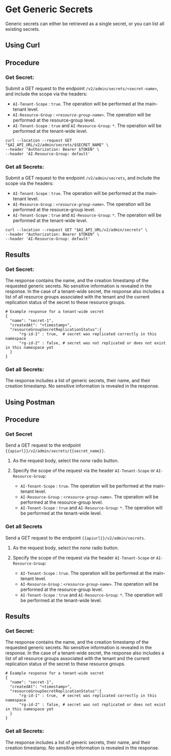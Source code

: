 <!-- loio05a3713aa6a94356b08e09e86260b16d -->

# Get Generic Secrets

Generic secrets can either be retrieved as a single secret, or you can list all existing secrets.



<a name="task_i3h_n13_tcc"/>

<!-- task\_i3h\_n13\_tcc -->

## Using Curl



<a name="task_i3h_n13_tcc__steps_p1m_clf_zcc"/>

## Procedure
### Get Secret:

Submit a GET request to the endpoint `/v2/admin/secrets/<secret-name>`, and include the scope via the headers:

-   `AI-Tenant-Scope` : `true`. The operation will be performed at the main-tenant level.
-   `AI-Resource-Group` : <code><i class="varname">&lt;resource-group-name&gt;</i></code>. The operation will be performed at the resource-group level.
-   `AI-Tenant-Scope` : `true` and `AI-Resource-Group`: `*`. The operation will be performed at the tenant-wide level.

```
curl --location --request GET "$AI_API_URL/v2/admin/secrets/$SECRET_NAME" \
--header "Authorization: Bearer $TOKEN" \
--header 'AI-Resource-Group: default'

```

### Get all Secrets: 
Submit a GET request to the endpoint `/v2/admin/secrets`, and include the scope via the headers:

-   `AI-Tenant-Scope` : `true`. The operation will be performed at the main-tenant level.
-   `AI-Resource-Group` : <code><i class="varname">&lt;resource-group-name&gt;</i></code>. The operation will be performed at the resource-group level.
-   `AI-Tenant-Scope` : `true` and `AI-Resource-Group`: `*`. The operation will be performed at the tenant-wide level.

```
curl --location --request GET "$AI_API_URL/v2/admin/secrets" \
--header "Authorization: Bearer $TOKEN" \
--header 'AI-Resource-Group: default'

```
<a name="task_i3h_n13_tcc__result_vck_3lf_zcc"/>

## Results
### Get Secret:
The response contains the name, and the creation timestamp of the requested generic secrets. No sensitive information is revealed in the response.
In the case of a tenant-wide secret, the response also includes a list of all resource groups associated with the tenant and the current replication status of the secret to these resource groups.

```
# Example response for a tenant-wide secret
{
  "name": "secret-1",
  "createdAt": "<timestamp>",
  "resourceGroupSecretReplicationStatus":{
      "rg-id-1" : true,  # secret was replicated correctly in this namespace
      "rg-id-2" : false, # secret was not replicated or does not exist in this namespace yet
  }
}

```
### Get all Secrets: 
The response includes a list of generic secrets, their name, and their creation timestamp. No sensitive information is revealed in the response.

<a name="task_cxf_n13_tcc"/>

<!-- task\_cxf\_n13\_tcc -->

## Using Postman



<a name="task_cxf_n13_tcc__steps_bqv_vkf_zcc"/>

## Procedure

### Get Secret

Send a GET request to the endpoint `{{apiurl}}/v2/admin/secrets/{{secret_name}}`.

1.  As the request body, select the *none* radio button.

2.  Specify the scope of the request via the header `AI-Tenant-Scope` or `AI-Resource-Group`:

    -   `AI-Tenant-Scope` : `true`. The operation will be performed at the main-tenant level.
    -   `AI-Resource-Group` : <code><i class="varname">&lt;resource-group-name&gt;</i></code>. The operation will be performed at the resource-group level.
    -   `AI-Tenant-Scope` : `true` and `AI-Resource-Group`: `*`. The operation will be performed at the tenant-wide level.

### Get all Secrets

Send a GET request to the endpoint `{{apiurl}}/v2/admin/secrets`.

1.  As the request body, select the *none* radio button.

2.  Specify the scope of the request via the header `AI-Tenant-Scope` or `AI-Resource-Group`:

    -   `AI-Tenant-Scope` : `true`. The operation will be performed at the main-tenant level.
    -   `AI-Resource-Group` : <code><i class="varname">&lt;resource-group-name&gt;</i></code>. The operation will be performed at the resource-group level.
    -   `AI-Tenant-Scope` : `true` and `AI-Resource-Group`: `*`. The operation will be performed at the tenant-wide level.




<a name="task_cxf_n13_tcc__result_sxh_jlf_zcc"/>

## Results
### Get Secret:
The response contains the name, and the creation timestamp of the requested generic secrets. No sensitive information is revealed in the response.
In the case of a tenant-wide secret, the response also includes a list of all resource groups associated with the tenant and the current replication status of the secret to these resource groups.

```
# Example response for a tenant-wide secret
{
  "name": "secret-1",
  "createdAt": "<timestamp>",
  "resourceGroupSecretReplicationStatus":{
      "rg-id-1" : true,  # secret was replicated correctly in this namespace
      "rg-id-2" : false, # secret was not replicated or does not exist in this namespace yet
  }
}

```
### Get all Secrets: 
The response includes a list of generic secrets, their name, and their creation timestamp. No sensitive information is revealed in the response.

